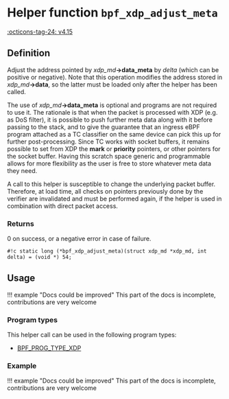 # Helper function `bpf_xdp_adjust_meta`

<!-- [FEATURE_TAG](bpf_xdp_adjust_meta) -->
[:octicons-tag-24: v4.15](https://github.com/torvalds/linux/commit/de8f3a83b0a0fddb2cf56e7a718127e9619ea3da)
<!-- [/FEATURE_TAG] -->

## Definition

<!-- [HELPER_FUNC_DEF] -->
Adjust the address pointed by _xdp_md_**->data_meta** by _delta_ (which can be positive or negative). Note that this operation modifies the address stored in _xdp_md_**->data**, so the latter must be loaded only after the helper has been called.

The use of _xdp_md_**->data_meta** is optional and programs are not required to use it. The rationale is that when the packet is processed with XDP (e.g. as DoS filter), it is possible to push further meta data along with it before passing to the stack, and to give the guarantee that an ingress eBPF program attached as a TC classifier on the same device can pick this up for further post-processing. Since TC works with socket buffers, it remains possible to set from XDP the **mark** or **priority** pointers, or other pointers for the socket buffer. Having this scratch space generic and programmable allows for more flexibility as the user is free to store whatever meta data they need.

A call to this helper is susceptible to change the underlying packet buffer. Therefore, at load time, all checks on pointers previously done by the verifier are invalidated and must be performed again, if the helper is used in combination with direct packet access.

### Returns

0 on success, or a negative error in case of failure.

`#!c static long (*bpf_xdp_adjust_meta)(struct xdp_md *xdp_md, int delta) = (void *) 54;`
<!-- [/HELPER_FUNC_DEF] -->

## Usage

!!! example "Docs could be improved"
    This part of the docs is incomplete, contributions are very welcome

### Program types

This helper call can be used in the following program types:

<!-- DO NOT EDIT MANUALLY -->
<!-- [HELPER_FUNC_PROG_REF] -->
 * [BPF_PROG_TYPE_XDP](../program-type/BPF_PROG_TYPE_XDP.md)
<!-- [/HELPER_FUNC_PROG_REF] -->

### Example

!!! example "Docs could be improved"
    This part of the docs is incomplete, contributions are very welcome
